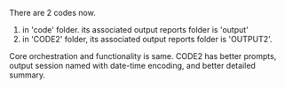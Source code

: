 There are 2 codes now.
1. in 'code' folder. its associated output reports folder is 'output'
2. in 'CODE2' folder, its associated output reports folder is 'OUTPUT2'.

Core orchestration and functionality is same.
CODE2 has better prompts, output session named with date-time encoding, and better detailed summary.
 
